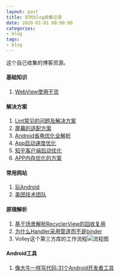```yaml
---
layout: post
title: 好的blog收集记录
date: 2020-01-01 00:00:00
categories: 
- blog
tags:
- blog
--- 
```

这个自己收集的博客资源。  
<!--more-->  

#### 基础知识
1. [WebView使用干货](https://www.jianshu.com/p/fd61e8f4049e)
#### 解决方案
1. [Lint常见的问题及解决方案](https://www.jianshu.com/p/c970a4e71395)
2. [屏幕的适配方案](https://www.jianshu.com/p/55e0fca23b4f)
3. [Android省电优化全解析](https://mp.weixin.qq.com/s/NRfnzJuHVbD61KGr-i-XZA)
4. [App启动速度优化](https://mp.weixin.qq.com/s/t1tn66C2wPM2I56r6mmBrQ)
5. [知乎客户端启动优化](https://www.jianshu.com/p/bcc3dddf0b36)  
6. [APP内存优化的方案](https://mp.weixin.qq.com/s?__biz=MzIxNzU1Nzk3OQ==&mid=2247487139&idx=1&sn=c045e08eb1d450e907b47d990da2bff1&chksm=97f6b017a081390144676541b8b68ae4e4f80804a8a42b093be324c25fdd3617eaa335a2c119&scene=38#wechat_redirect)  

#### 常用网站
1. [玩Android](http://www.wanandroid.com/)
2. [美团技术团队](https://tech.meituan.com/)  

#### 原理解析
1. [基于场景解析RecyclerView的回收复用](https://www.cnblogs.com/dasusu/p/7746946.html)  
2. [为什么Handler采用管道而不是binder](https://www.wengbi.com/thread_34417_1.html)
3. Volley这个第三方库的工作流程![流程图](https://developer.android.com/images/training/volley-request.png)  

#### Android工具  
1. [像大牛一样写代码:31个Android开发者工具](http://www.jcodecraeer.com/plus/view.php?aid=7973)



